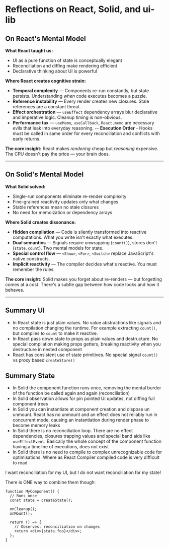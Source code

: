 # Reflections on React, Solid, and ui-lib

## On React's Mental Model

**What React taught us:**

- UI as a pure function of state is conceptually elegant
- Reconciliation and diffing make rendering efficient
- Declarative thinking about UI is powerful

**Where React creates cognitive strain:**

- **Temporal complexity** — Components re-run constantly, but state persists. Understanding _when_ code executes becomes a puzzle.
- **Reference instability** — Every render creates new closures. Stale references are a constant threat.
- **Effect orchestration** — `useEffect` dependency arrays blur declarative and imperative logic. Cleanup timing is non-obvious.
- **Performance tax** — `useMemo`, `useCallback`, `React.memo` are necessary evils that leak into everyday reasoning.
  -- **Execution Order** - Hooks must be called in same order for every reconciliation and conflicts with early returns.

**The core insight:** React makes _rendering_ cheap but _reasoning_ expensive. The CPU doesn't pay the price — your brain does.

---

## On Solid's Mental Model

**What Solid solved:**

- Single-run components eliminate re-render complexity
- Fine-grained reactivity updates only what changes
- Stable references mean no stale closures
- No need for memoization or dependency arrays

**Where Solid creates dissonance:**

- **Hidden compilation** — Code is silently transformed into reactive computations. What you write isn't exactly what executes.
- **Dual semantics** — Signals require unwrapping (`count()`), stores don't (`state.count`). Two mental models for state.
- **Special control flow** — `<Show>`, `<For>`, `<Switch>` replace JavaScript's native constructs.
- **Implicit reactivity** — The compiler decides what's reactive. You must remember the rules.

**The core insight:** Solid makes you forget about re-renders — but forgetting comes at a cost. There's a subtle gap between how code looks and how it behaves.

---

## Summary UI

- In React state is just plain values. No value abstractions like signals and no compilation changing the runtime. For example extracting `count()`, but compiles to `count` to make it reactive.
- In React pass down state to props as plain values and destructure. No special compilation making props getters, breaking reactivity when you destructure in nested component
- React has consistent use of state primitives. No special signal `count()` vs proxy based `createStore()`

## Summary State

- In Solid the component function runs once, removing the mental burder of the function be called again and again (reconciliation)
- In Solid observation allows for pin pointed UI updates, not diffing full component trees
- In Solid you can instantiate at component creation and dispose un unmount. React has no unmount and an effect does not reliably run in concurrent mode, causing an instantiation during render phase to become memory leaks
- In Solid there is no reconciliation loop. There are no effect dependencies, closures trapping values and special band aids like `useEffectEvent`. Basically the whole concept of the component function having a timeline of executions, does not exist
- In Solid there is no need to compile to complex unrecognizable code for optimisations. Where as React Compiler compiled code is very difficult to read

I want reconciliation for my UI, but I do not want reconciliation for my state!

There is ONE way to combine them though:

```tsx
function MyComponent() {
  // Runs once
  const state = createState();

  onCleanup();
  onMount();

  return () => {
    // Observes, reconciliation on changes
    return <div>{state.foo}</div>;
  };
}
```
